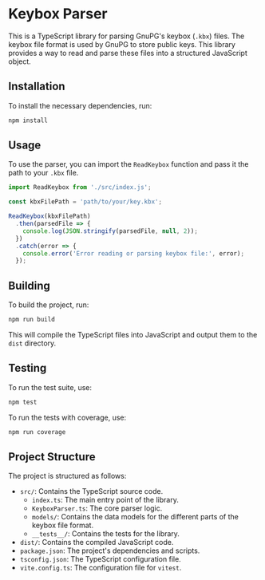 # Keybox Parser

This is a TypeScript library for parsing GnuPG's keybox (`.kbx`) files. The keybox file format is used by GnuPG to store public keys. This library provides a way to read and parse these files into a structured JavaScript object.

## Installation

To install the necessary dependencies, run:

```bash
npm install
```

## Usage

To use the parser, you can import the `ReadKeybox` function and pass it the path to your `.kbx` file.

```typescript
import ReadKeybox from './src/index.js';

const kbxFilePath = 'path/to/your/key.kbx';

ReadKeybox(kbxFilePath)
  .then(parsedFile => {
    console.log(JSON.stringify(parsedFile, null, 2));
  })
  .catch(error => {
    console.error('Error reading or parsing keybox file:', error);
  });
```

## Building

To build the project, run:

```bash
npm run build
```

This will compile the TypeScript files into JavaScript and output them to the `dist` directory.

## Testing

To run the test suite, use:

```bash
npm test
```

To run the tests with coverage, use:

```bash
npm run coverage
```

## Project Structure

The project is structured as follows:

- `src/`: Contains the TypeScript source code.
  - `index.ts`: The main entry point of the library.
  - `KeyboxParser.ts`: The core parser logic.
  - `models/`: Contains the data models for the different parts of the keybox file format.
  - `__tests__/`: Contains the tests for the library.
- `dist/`: Contains the compiled JavaScript code.
- `package.json`: The project's dependencies and scripts.
- `tsconfig.json`: The TypeScript configuration file.
- `vite.config.ts`: The configuration file for `vitest`.
